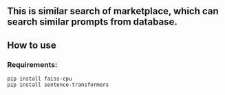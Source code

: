 ## This is similar search of marketplace, which can search similar prompts from database.

## How to use

### Requirements:

```
pip install faiss-cpu
pip install sentence-transformers
```
